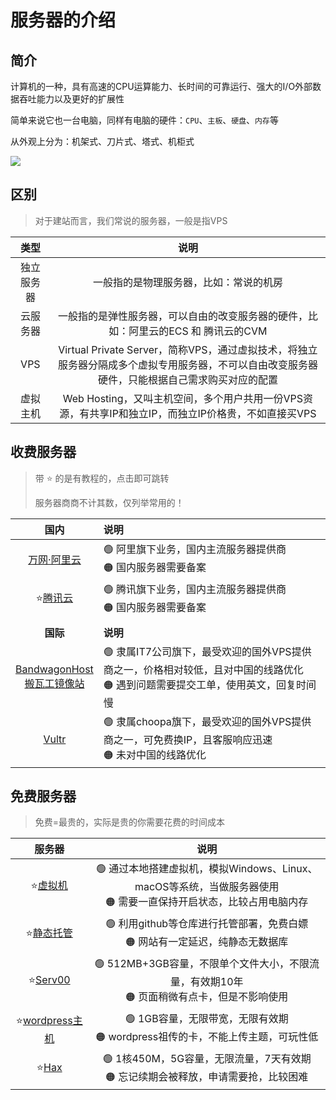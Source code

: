 # 服务器的介绍






## 简介

计算机的一种，具有高速的CPU运算能力、长时间的可靠运行、强大的I/O外部数据吞吐能力以及更好的扩展性

简单来说它也一台电脑，同样有电脑的硬件：`CPU`、`主板`、`硬盘`、`内存`等

从外观上分为：机架式、刀片式、塔式、机柜式

![](/server/server-01.png)




## 区别

> 对于建站而言，我们常说的服务器，一般是指VPS

| 类型 | 说明 |
|:-:|:-:|
| 独立服务器 | 一般指的是物理服务器，比如：常说的机房 |
| 云服务器 | 一般指的是弹性服务器，可以自由的改变服务器的硬件，比如：阿里云的ECS 和 腾讯云的CVM |
| VPS | Virtual Private Server，简称VPS，通过虚拟技术，将独立服务器分隔成多个虚拟专用服务器，不可以自由改变服务器硬件，只能根据自己需求购买对应的配置 |
| 虚拟主机 | Web Hosting，又叫主机空间，多个用户共用一份VPS资源，有共享IP和独立IP，而独立IP价格贵，不如直接买VPS |




## 收费服务器

> 带 ⭐ 的是有教程的，点击即可跳转
> 
> 服务器商商不计其数，仅列举常用的！

| 国内 | 说明 |
|:-:|:-|
| [万网·阿里云](https://aliyun.com/) | 🟢 阿里旗下业务，国内主流服务器提供商<br>🟠 国内服务器需要备案 |
| ⭐[腾讯云](./tencent.md) | 🟢 腾讯旗下业务，国内主流服务器提供商<br>🟠 国内服务器需要备案 |
| |
| **国际** | **说明** |
| [BandwagonHost](https://bandwagonhost.com/)<br>[搬瓦工镜像站](https://bwh89.net/) | 🟢 隶属IT7公司旗下，最受欢迎的国外VPS提供商之一，价格相对较低，且对中国的线路优化<br>🟠 遇到问题需要提交工单，使用英文，回复时间慢 |
| [Vultr](https://www.vultr.com/) | 🟢 隶属choopa旗下，最受欢迎的国外VPS提供商之一，可免费换IP，且客服响应迅速<br>🟠 未对中国的线路优化 |



## 免费服务器

> 免费=最贵的，实际是贵的你需要花费的时间成本

| 服务器 | 说明 |
|:-:|:-:|
| ⭐[虚拟机](../VMware.md) | 🟢 通过本地搭建虚拟机，模拟Windows、Linux、macOS等系统，当做服务器使用<br>🟠 需要一直保持开启状态，比较占用电脑内存 |
| ⭐[静态托管](../pages/) | 🟢 利用github等仓库进行托管部署，免费白嫖<br>🟠 网站有一定延迟，纯静态无数据库 |
| ⭐[Serv00](./Serv00.md) | 🟢 512MB+3GB容量，不限单个文件大小，不限流量，有效期10年<br>🟠 页面稍微有点卡，但是不影响使用 |
| ⭐[wordpress主机](./wordpress.md) | 🟢 1GB容量，无限带宽，无限有效期<br>🟠 wordpress祖传的卡，不能上传主题，可玩性低 |
| ⭐[Hax](./wordpress.md) | 🟢 1核450M，5G容量，无限流量，7天有效期<br>🟠 忘记续期会被释放，申请需要抢，比较困难 |


